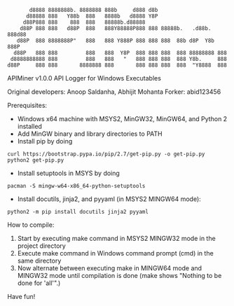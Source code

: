 
           d8888 8888888b. 8888888 888b     d888 d8b
          d88888 888   Y88b  888   8888b   d8888 Y8P
         d88P888 888    888  888   88888b.d88888
        d88P 888 888   d88P  888   888Y88888P888 888 88888b.   .d88b.  888d88
       d88P  888 8888888P"   888   888 Y888P 888 888 888  88b d8P  Y8b 888P
      d88P   888 888         888   888  Y8P  888 888 888  888 88888888 888
     d8888888888 888         888   888   "   888 888 888  888 Y8b.     888
    d88P     888 888       8888888 888       888 888 888  888  "Y8888  888

APIMiner v1.0.0
API Logger for Windows Executables

Original developers: Anoop Saldanha, Abhijit Mohanta
Forker: abid123456

Prerequisites:
- Windows x64 machine with MSYS2, MinGW32, MinGW64, and Python 2 installed
- Add MinGW binary and library directories to PATH
- Install pip by doing
```
curl https://bootstrap.pypa.io/pip/2.7/get-pip.py -o get-pip.py
python2 get-pip.py
```
- Install setuptools in MSYS by doing
```
pacman -S mingw-w64-x86_64-python-setuptools
```
- Install docutils, jinja2, and pyyaml (in MSYS2 MINGW64 mode):
```
python2 -m pip install docutils jinja2 pyyaml
```

How to compile:
1. Start by executing make command in MSYS2 MINGW32 mode in the project directory
2. Execute make command in Windows command prompt (cmd) in the same directory
3. Now alternate between executing make in MINGW64 mode and MINGW32 mode until compilation is done (make shows "Nothing to be done for 'all'".)

Have fun!
